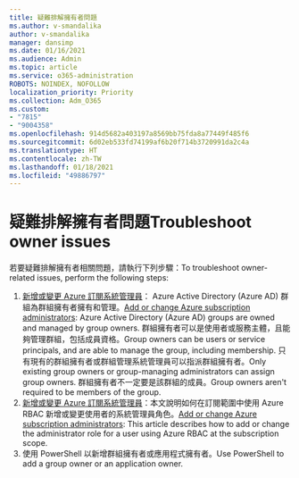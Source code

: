 ```yaml
---
title: 疑難排解擁有者問題
ms.author: v-smandalika
author: v-smandalika
manager: dansimp
ms.date: 01/16/2021
ms.audience: Admin
ms.topic: article
ms.service: o365-administration
ROBOTS: NOINDEX, NOFOLLOW
localization_priority: Priority
ms.collection: Adm_O365
ms.custom:
- "7815"
- "9004358"
ms.openlocfilehash: 914d5682a403197a8569bb75fda8a77449f485f6
ms.sourcegitcommit: 6d02eb533fd74199af6b20f714b3720991da2c4a
ms.translationtype: HT
ms.contentlocale: zh-TW
ms.lasthandoff: 01/18/2021
ms.locfileid: "49886797"
---
```

# <a name="troubleshoot-owner-issues"></a><span data-ttu-id="cebbf-102">疑難排解擁有者問題</span><span class="sxs-lookup"><span data-stu-id="cebbf-102">Troubleshoot owner issues</span></span>

<span data-ttu-id="cebbf-103">若要疑難排解擁有者相關問題，請執行下列步驟：</span><span class="sxs-lookup"><span data-stu-id="cebbf-103">To troubleshoot owner-related issues, perform the following steps:</span></span>

1. <span data-ttu-id="cebbf-104">[新增或變更 Azure 訂閱系統管理員](https://docs.microsoft.com/azure/active-directory/fundamentals/active-directory-accessmanagement-managing-group-owners)： Azure Active Directory (Azure AD) 群組為群組擁有者擁有和管理。</span><span class="sxs-lookup"><span data-stu-id="cebbf-104">[Add or change Azure subscription administrators](https://docs.microsoft.com/azure/active-directory/fundamentals/active-directory-accessmanagement-managing-group-owners): Azure Active Directory (Azure AD) groups are owned and managed by group owners.</span></span> <span data-ttu-id="cebbf-105">群組擁有者可以是使用者或服務主體，且能夠管理群組，包括成員資格。</span><span class="sxs-lookup"><span data-stu-id="cebbf-105">Group owners can be users or service principals, and are able to manage the group, including membership.</span></span> <span data-ttu-id="cebbf-106">只有現有的群組擁有者或群組管理系統管理員可以指派群組擁有者。</span><span class="sxs-lookup"><span data-stu-id="cebbf-106">Only existing group owners or group-managing administrators can assign group owners.</span></span> <span data-ttu-id="cebbf-107">群組擁有者不一定要是該群組的成員。</span><span class="sxs-lookup"><span data-stu-id="cebbf-107">Group owners aren't required to be members of the group.</span></span>
2. <span data-ttu-id="cebbf-108">[新增或變更 Azure 訂閱系統管理員](https://docs.microsoft.com/azure/cost-management-billing/manage/add-change-subscription-administrator)：本文說明如何在訂閱範圍中使用 Azure RBAC 新增或變更使用者的系統管理員角色。</span><span class="sxs-lookup"><span data-stu-id="cebbf-108">[Add or change Azure subscription administrators](https://docs.microsoft.com/azure/cost-management-billing/manage/add-change-subscription-administrator): This article describes how to add or change the administrator role for a user using Azure RBAC at the subscription scope.</span></span>
3. <span data-ttu-id="cebbf-109">使用 PowerShell 以新增群組擁有者或應用程式擁有者。</span><span class="sxs-lookup"><span data-stu-id="cebbf-109">Use PowerShell to add a group owner or an application owner.</span></span>
